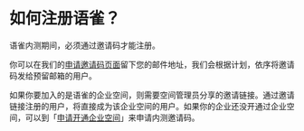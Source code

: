 # 如何注册语雀？

语雀内测期间，必须通过邀请码才能注册。

你可以在我们的[申请邀请码页面](/register/trial)留下您的邮件地址，我们会根据计划，依序将邀请码发给预留邮箱的用户。

如果你要加入的是语雀的企业空间，则需要空间管理员分享的邀请链接。通过邀请链接注册的用户，将直接成为该企业空间的用户。如果你的企业还没开通过企业空间，可以到「[申请开通企业空间](https://yuque.com/enterprise/trial)」来申请内测邀请码。
